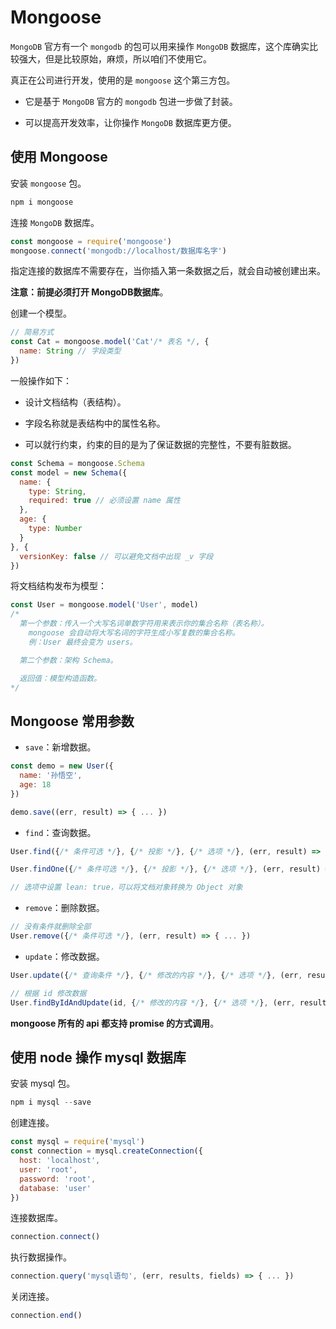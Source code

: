 # Mongoose

`MongoDB` 官方有一个 `mongodb` 的包可以用来操作 `MongoDB` 数据库，这个库确实比较强大，但是比较原始，麻烦，所以咱们不使用它。

真正在公司进行开发，使用的是 `mongoose` 这个第三方包。

- 它是基于 `MongoDB` 官方的 `mongodb` 包进一步做了封装。

- 可以提高开发效率，让你操作 `MongoDB` 数据库更方便。

## 使用 Mongoose

安装 `mongoose` 包。

```js
npm i mongoose
```

连接 `MongoDB` 数据库。

```js
const mongoose = require('mongoose')
mongoose.connect('mongodb://localhost/数据库名字')
```

指定连接的数据库不需要存在，当你插入第一条数据之后，就会自动被创建出来。

**注意：前提必须打开 MongoDB数据库**。  

创建一个模型。

```js
// 简易方式
const Cat = mongoose.model('Cat'/* 表名 */, {
  name: String // 字段类型
})
```

一般操作如下：

- 设计文档结构（表结构）。

- 字段名称就是表结构中的属性名称。

- 可以就行约束，约束的目的是为了保证数据的完整性，不要有脏数据。

```js
const Schema = mongoose.Schema
const model = new Schema({
  name: {
    type: String,
    required: true // 必须设置 name 属性
  },
  age: {
    type: Number
  }
}, {
  versionKey: false // 可以避免文档中出现 _v 字段
})
```

将文档结构发布为模型：

```js
const User = mongoose.model('User', model)
/*
  第一个参数：传入一个大写名词单数字符用来表示你的集合名称（表名称）。
    mongoose 会自动将大写名词的字符生成小写复数的集合名称。
    例：User 最终会变为 users。

  第二个参数：架构 Schema。

  返回值：模型构造函数。
*/
```

## Mongoose 常用参数

- `save`：新增数据。

```js
const demo = new User({
  name: '孙悟空',
  age: 18
})

demo.save((err, result) => { ... })
```

- `find`：查询数据。

```js
User.find({/* 条件可选 */}, {/* 投影 */}, {/* 选项 */}, (err, result) => { ... }) // 没有条件就查询全部

User.findOne({/* 条件可选 */}, {/* 投影 */}, {/* 选项 */}, (err, result) => { ... }) // 查询第一条符合条件的数据

// 选项中设置 lean: true，可以将文档对象转换为 Object 对象
```

- `remove`：删除数据。

```js
// 没有条件就删除全部
User.remove({/* 条件可选 */}, (err, result) => { ... })
```

- `update`：修改数据。

```js
User.update({/* 查询条件 */}, {/* 修改的内容 */}, {/* 选项 */}, (err, result) => { ... })

// 根据 id 修改数据
User.findByIdAndUpdate(id, {/* 修改的内容 */}, {/* 选项 */}, (err, result) => { ... })
```

**mongoose 所有的 api 都支持 promise 的方式调用**。

## 使用 node 操作 mysql 数据库

安装 mysql 包。

```js
npm i mysql --save
```

创建连接。

```js
const mysql = require('mysql')
const connection = mysql.createConnection({
  host: 'localhost',
  user: 'root',
  password: 'root',
  database: 'user'
})
```

连接数据库。

```js
connection.connect()
```

执行数据操作。

```js
connection.query('mysql语句', (err, results, fields) => { ... })
```

关闭连接。

```js
connection.end()
```
